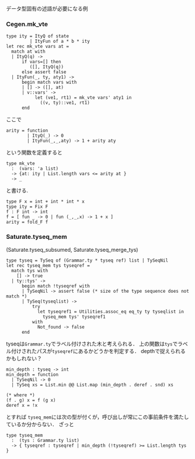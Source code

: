 
データ型固有の述語が必要になる例

<a name = "mk_vte"></a>
### Cegen.mk_vte

```
type ity = ItyQ of state
         | ItyFun of a * b * ity
let rec mk_vte vars at =
  match at with
  | ItyQ(q) ->
      if vars=[] then
         ([], ItyQ(q))
      else assert false
  | ItyFun(_, ty, aty1) ->
      begin match vars with
      | [] -> ([], at)
      | v::vars' ->
           let (ve1, rt1) = mk_vte vars' aty1 in
             ((v, ty)::ve1, rt1)
      end
```

ここで

```
arity = function
        | ItyQ(_) -> 0
        | ItyFun(_,_,aty) -> 1 + arity aty
```

という関数を定義すると

```
type mk_vte
  :  (vars: 'a list)
  -> {at: ity | List.length vars <= arity at }
  -> _
```

と書ける.

```
type F x = int + int * int * x
type ity = Fix F
f : F int -> int
f = [ fun _ -> 0 | fun (_,_,x) -> 1 + x ]
arity = fold_F f
```

<a name = "tyseq_mem"></a>
### Saturate.tyseq_mem

(Saturate.tyseq_subsumed, Saturate.tyseq_merge_tys)

```
type tyseq = TySeq of (Grammar.ty * tyseq ref) list | TySeqNil
let rec tyseq_mem tys tyseqref =
  match tys with
    [] -> true
  | ty::tys' ->
      begin match !tyseqref with
      | TySeqNil -> assert false (* size of the type sequence does not match *)
      | TySeq(tyseqlist) ->
          try
            let tyseqref1 = Utilities.assoc_eq eq_ty ty tyseqlist in
              tyseq_mem tys' tyseqref1
          with
            Not_found -> false
      end
```

tyseqは`Grammar.ty`でラベル付けされた木と考えられる．
上の関数は`tys`でラベル付けされたパスが`tyseqref`にあるかどうかを判定する．
depthで捉えられるかもしれない？

```
min_depth : tyseq -> int
min_depth = function
  | TySeqNil -> 0
  | TySeq xs = List.min @@ List.map (min_depth . deref . snd) xs

(* where *)
(f . g) x = f (g x)
deref x = !x
```

とすれば `tyseq_mem`には次の型が付くが，呼び出しが常にこの事前条件を満たしているか分からない．
ざっと

```
type tyseq_mem
  :  (tys : Grammar.ty list)
  -> { tyseqref : tyseqref | min_depth (!tyseqref) >= List.length tys }
```










